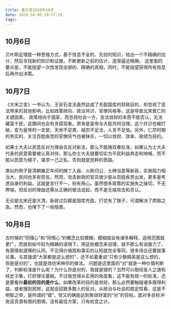 ```yaml
---
title: 备忘录2020年10月
date: 2020-10-06 20:57:29
tags:
---
```

## 10月6日
贝叶斯定理是一种思维方式，基于信息不全的、先验的知识，给出一个不精确的估计，然后寻找新的知识和证据，不断更新之前的估计，逐渐逼近精确。
这里面的要点是，不能指望一次性发现全部的、精确的真相，同时，不能指望获得所有信息后再作出决策。

## 10月7日
《大宋之变》一书认为，王安石变法虽然达成了充盈国库的财政目的，却忽视了变法带来的其他影响，比如政策倾向、政治共识、官僚风格等，这是导致北宋衰亡的关键因素。
政策倾向于国家，而忽视社会一方，变法敛财的本质不能否认，无法藏富于民，这期间也会有贪腐现象。原来是皇帝与大臣共同治理，这个共识也被打破，变为皇帝的一言堂，天命不足畏，祖宗不足法，人言不足恤。另外，仁宗时期的务实的、关注百姓疾苦的官僚风气也被抹杀，一切以敛财、效率、政绩为目的。

如果士大夫以民意反对为理由去反对新法，那么不能搞双重标准，如果认为士大夫代表的民意需要被认真对待，那么你士大夫就要切实为平民利益奔走和呐喊，而不能以民意为幌子，谋求一己之私，否则就是民粹的思路。

类似的例子是清朝雍正年间的摊丁入亩、火耗归公、士绅当差等新政，实施阻力相当大，民间也多有怨言。然而，攻击新政的官员很少是从百姓疾苦出发，更多是考虑自身的利益。这就是言行不一，别有用心。虽然很多政策的实施失之操切，不无弊端，但反对的理由还需从正确的做法说起，而不是无端攻击和否认。

无论是北宋还是大清，新政过后都是国库充盈，打仗有了银子，可谓解决了燃眉之急。然而，也埋下了一些隐患。

## 10月8日
古时候的“同理心”和“同情心”的概念比较模糊，模糊就会有诸多解释，适用范围就更广。而放到如今较为精确的语境下，用这些概念来说理，就不那么有说服力了。有感情和道理的认同，不见得价值观和事实的认知就完全等同，很多场合还要就事论事。与其强调“大家都是这么想的”，还不如着重说“只有少数精英是这么想的，但是是对的”，也就是效仿宋神宗的做法。
问题是这里面的“对”就是一种价值判断了，判断标准是什么呢？为什么你是对的，我就是错的？当然可以取经圣人之道和经史子集，打好理论基础。不过我觉得从实用的角度看，这不能有统一的标准，还是要看你**最初的目的是什么**。如果改革的目的是敛财，那么必然要触碰诸多既得利益，或者搜刮民财，这就会招致多数人的反对。从统治与社会的稳定性看，这是不明智之举，是所谓的“错”，但又的确能达到聚敛财富的“对”的目标。面对多目标冲突且资源有限的困境，没有最佳方案，只有权宜之计。
